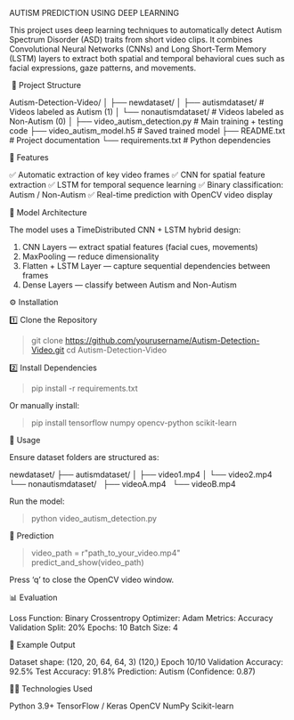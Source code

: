 AUTISM PREDICTION USING DEEP LEARNING

This project uses deep learning techniques to automatically detect Autism Spectrum Disorder (ASD) traits from short video clips.
It combines Convolutional Neural Networks (CNNs) and Long Short-Term Memory (LSTM) layers to extract both spatial and temporal behavioral cues such as facial expressions, gaze patterns, and movements.

 📁 Project Structure

Autism-Detection-Video/
│
├── newdataset/
│   ├── autismdataset/          # Videos labeled as Autism (1)
│   └── nonautismdataset/       # Videos labeled as Non-Autism (0)
│
├── video_autism_detection.py   # Main training + testing code
├── video_autism_model.h5       # Saved trained model
├── README.txt                  # Project documentation
└── requirements.txt            # Python dependencies

🚀 Features

✅ Automatic extraction of key video frames
✅ CNN for spatial feature extraction
✅ LSTM for temporal sequence learning
✅ Binary classification: Autism / Non-Autism
✅ Real-time prediction with OpenCV video display

🧩 Model Architecture

The model uses a TimeDistributed CNN + LSTM hybrid design:

1. CNN Layers — extract spatial features (facial cues, movements)
2. MaxPooling — reduce dimensionality
3. Flatten + LSTM Layer — capture sequential dependencies between frames
4. Dense Layers — classify between Autism and Non-Autism

⚙️ Installation

1️⃣ Clone the Repository
> git clone https://github.com/yourusername/Autism-Detection-Video.git
> cd Autism-Detection-Video

2️⃣ Install Dependencies
> pip install -r requirements.txt

Or manually install:
> pip install tensorflow numpy opencv-python scikit-learn

🧾 Usage

Ensure dataset folders are structured as:

newdataset/
├── autismdataset/
│   ├── video1.mp4
│   └── video2.mp4
└── nonautismdataset/
    ├── videoA.mp4
    └── videoB.mp4

Run the model:
> python video\_autism\_detection.py

🎥 Prediction

> video\_path = r"path\_to\_your\_video.mp4"
> predict\_and\_show(video\_path)

Press ‘q’ to close the OpenCV video window.

📊 Evaluation

Loss Function: Binary Crossentropy
Optimizer: Adam
Metrics: Accuracy
Validation Split: 20%
Epochs: 10
Batch Size: 4

🧪 Example Output

Dataset shape: (120, 20, 64, 64, 3) (120,)
Epoch 10/10
Validation Accuracy: 92.5%
Test Accuracy: 91.8%
Prediction: Autism (Confidence: 0.87)

🧑‍💻 Technologies Used

Python 3.9+
TensorFlow / Keras
OpenCV
NumPy
Scikit-learn
